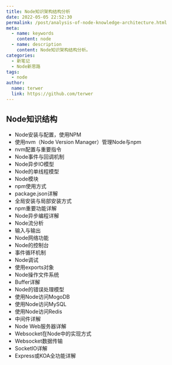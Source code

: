 ```yaml
---
title: Node知识架构结构分析
date: 2022-05-05 22:52:30
permalink: /post/analysis-of-node-knowledge-architecture.html
meta:
  - name: keywords
    content: node
  - name: description
    content: Node知识架构结构分析。
categories:
  - 新笔记
  - Node新思路
tags:
  - node
author: 
  name: terwer
  link: https://github.com/terwer
---
```


## Node知识结构

- Node安装与配置，使用NPM
- 使用nvm（Node Version Manager）管理Node与npm
- nvm配置与重要指令
- Node事件与回调机制
- Node异步IO模型
- Node的单线程模型
- Node模块
- npm使用方式
- package.json详解
- 全局安装与局部安装方式
- npm重要功能详解
- Node异步编程详解
- Node流分析
- 输入与输出
- Node网络功能
- Node的控制台
- 事件循环机制
- Node调试
- 使用exports对象
- Node操作文件系统
- Buffer详解
- Node的错误处理模型
- 使用Node访问MogoDB
- 使用Node访问MySQL
- 使用Node访问Redis
- 中间件详解
- Node Web服务器详解
- Websocket在Node中的实现方式
- Websocket数据传输
- SocketIO详解
- Express或KOA全功能详解
